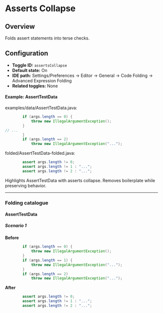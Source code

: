 # Asserts Collapse

## Overview

Folds assert statements into terse checks.


## Configuration

- **Toggle ID:** `assertsCollapse`
- **Default state:** On
- **IDE path:** Settings/Preferences → Editor → General → Code Folding → Advanced Expression Folding
- **Related toggles:** None

#### Example: AssertTestData

examples/data/AssertTestData.java:
```java
        if (args.length == 0) {
            throw new IllegalArgumentException();
        }
// ...
        }
        if (args.length == 2)
            throw new IllegalArgumentException("...");
```

folded/AssertTestData-folded.java:
```java
        assert args.length != 0;
        assert args.length != 1 : "...";
        assert args.length != 2 : "...";
```

Highlights AssertTestData with asserts collapse.
Removes boilerplate while preserving behavior.


---
### Folding catalogue

#### AssertTestData

##### Scenario 1

**Before**
```java
        if (args.length == 0) {
            throw new IllegalArgumentException();
        }
        if (args.length == 1) {
            throw new IllegalArgumentException("...");
        }
        if (args.length == 2)
            throw new IllegalArgumentException("...");
```

**After**
```java
        assert args.length != 0;
        assert args.length != 1 : "...";
        assert args.length != 2 : "...";
```
